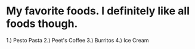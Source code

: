 # My favorite foods. I definitely like all foods though.

1.) Pesto Pasta
2.) Peet's Coffee
3.) Burritos
4.) Ice Cream